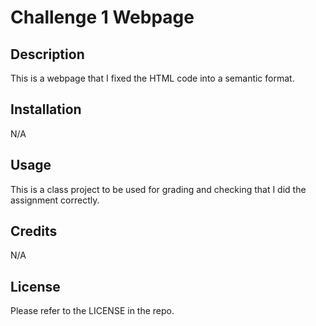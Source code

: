 # Challenge 1 Webpage

## Description 

This is a webpage that I fixed the HTML code into a semantic format.

## Installation

N/A

## Usage

This is a class project to be used for grading and checking that I did the assignment correctly.

## Credits

N/A

## License

Please refer to the LICENSE in the repo.
